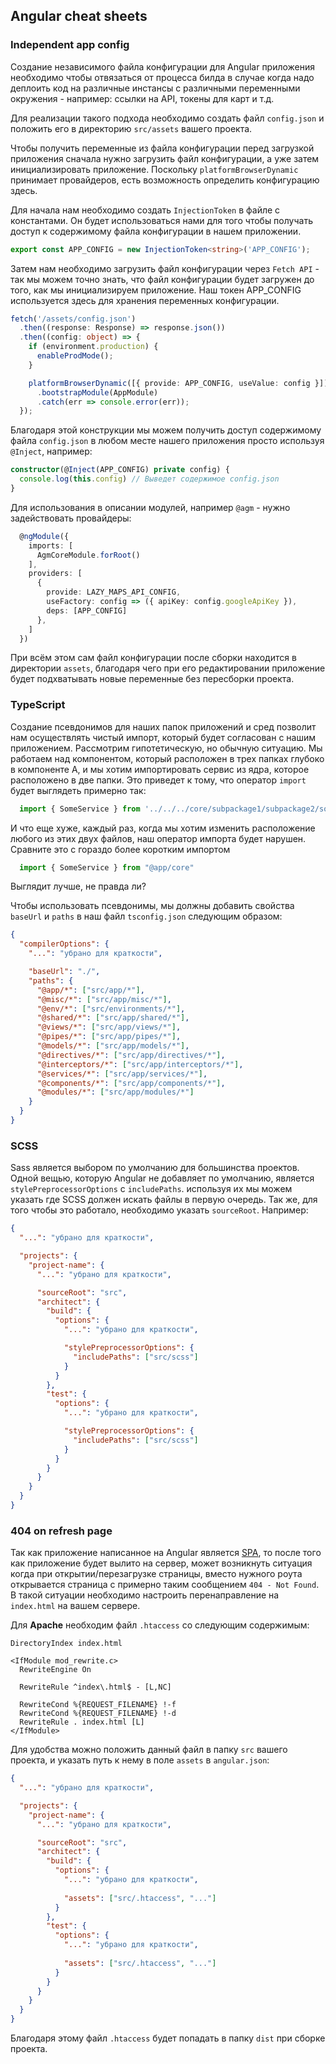 ## Angular cheat sheets

### Independent app config

Создание независимого файла конфигурации для Angular приложения необходимо чтобы отвязаться от 
процесса билда в случае когда надо деплоить код на различные инстансы с различными переменными 
окружения - например: ссылки на API, токены для карт и т.д.

Для реализации такого подхода необходимо создать файл `config.json` и положить его в директорию 
`src/assets` вашего проекта.

Чтобы получить переменные из файла конфигурации перед загрузкой приложения 
сначала нужно загрузить файл конфигурации, а уже затем инициализировать приложение.
Поскольку `platformBrowserDynamic` принимает провайдеров, есть
возможность определить конфигурацию здесь.

Для начала нам необходимо создать `InjectionToken` в файле с константами. Он будет использоваться 
нами для того чтобы получать доступ к содержимому файла конфигурации в нашем приложении. 

```typescript
export const APP_CONFIG = new InjectionToken<string>('APP_CONFIG');
```

Затем нам необходимо загрузить файл конфигурации через `Fetch API` - так мы можем точно знать, 
что файл конфигурации будет загружен до того, как мы инициализируем приложение. Наш токен 
APP_CONFIG используется здесь для хранения переменных конфигурации.

```typescript
fetch('/assets/config.json')
  .then((response: Response) => response.json())
  .then((config: object) => {
    if (environment.production) {
      enableProdMode();
    }

    platformBrowserDynamic([{ provide: APP_CONFIG, useValue: config }])
      .bootstrapModule(AppModule)
      .catch(err => console.error(err));
  });
```

Благодаря этой конструкции мы можем получить доступ содержимому файла `config.json` в любом месте 
нашего приложения просто используя `@Inject`, например:

```typescript
constructor(@Inject(APP_CONFIG) private config) {
  console.log(this.config) // Выведет содержимое config.json
}
```

Для использования в описании модулей, например `@agm` - нужно задействовать провайдеры:

```typescript
  @ngModule({
    imports: [
      AgmCoreModule.forRoot()
    ],
    providers: [
      {
        provide: LAZY_MAPS_API_CONFIG,
        useFactory: config => ({ apiKey: config.googleApiKey }),
        deps: [APP_CONFIG]
      },
    ]
  })
```

При всём этом сам файл конфигурации после сборки находится в директории `assets`, благодаря чего при 
его редактировании приложение будет подхватывать новые переменные без пересборки проекта.

### TypeScript

Создание псевдонимов для наших папок приложений и сред позволит нам осуществлять чистый импорт,
который будет согласован с нашим приложением. Рассмотрим гипотетическую, но обычную ситуацию.
Мы работаем над компонентом, который расположен в трех папках глубоко в компоненте A, и мы хотим 
импортировать сервис из ядра, которое расположено в две папки. Это приведет к тому, что оператор
`import` будет выглядеть примерно так: 

```typescript
  import { SomeService } from '../../../core/subpackage1/subpackage2/some.service';
```

И что еще хуже, каждый раз, когда мы хотим изменить расположение любого из этих двух файлов, 
наш оператор импорта будет нарушен. Сравните это с гораздо более коротким импортом

```typescript
  import { SomeService } from "@app/core"
```

Выглядит лучше, не правда ли?

Чтобы использовать псевдонимы, мы должны добавить свойства `baseUrl` и `paths` в наш файл
`tsconfig.json` следующим образом:

```json
{
  "compilerOptions": {
    "...": "убрано для краткости",

    "baseUrl": "./",
    "paths": {
      "@app/*": ["src/app/*"],
      "@misc/*": ["src/app/misc/*"],
      "@env/*": ["src/environments/*"],
      "@shared/*": ["src/app/shared/*"],
      "@views/*": ["src/app/views/*"],
      "@pipes/*": ["src/app/pipes/*"],
      "@models/*": ["src/app/models/*"],
      "@directives/*": ["src/app/directives/*"],
      "@interceptors/*": ["src/app/interceptors/*"],
      "@services/*": ["src/app/services/*"],
      "@components/*": ["src/app/components/*"],
      "@modules/*": ["src/app/modules/*"]
    }
  }
}
```

### SCSS

Sass является выбором по умолчанию для большинства проектов.
Одной вещью, которую Angular не добавляет по умолчанию, является `stylePreprocessorOptions` с
`includePaths`. используя их мы можем указать где SCSS должен искать файлы в первую очередь.
Так же, для того чтобы это работало, необходимо указать `sourceRoot`.
Например:
```json
{
  "...": "убрано для краткости",

  "projects": {
    "project-name": {
      "...": "убрано для краткости",

      "sourceRoot": "src",
      "architect": {
        "build": {
          "options": {
            "...": "убрано для краткости",

            "stylePreprocessorOptions": {
              "includePaths": ["src/scss"]
            }
          }
        },
        "test": {
          "options": {
            "...": "убрано для краткости",

            "stylePreprocessorOptions": {
              "includePaths": ["src/scss"]
            }
          }
        }
      }
    }
  }
}
```

###  404 on refresh page

Так как приложение написанное на Angular является [SPA](https://en.wikipedia.org/wiki/Single-page_application), то после того как приложение будет вылито на сервер, может возникнуть ситуация когда 
при открытии/перезагрузке страницы, вместо нужного роута открывается страница с примерно таким сообщением `404 - Not Found`. В такой ситуации
необходимо настроить перенаправление на `index.html` на вашем сервере.

Для **Apache** необходим файл `.htaccess` со следующим содержимым:

```apacheconfig
DirectoryIndex index.html

<IfModule mod_rewrite.c>
  RewriteEngine On

  RewriteRule ^index\.html$ - [L,NC]

  RewriteCond %{REQUEST_FILENAME} !-f
  RewriteCond %{REQUEST_FILENAME} !-d
  RewriteRule . index.html [L]
</IfModule>
```

Для удобства можно положить данный файл в папку `src` вашего проекта, и указать путь к нему в поле `assets` в `angular.json`:

```json
{
  "...": "убрано для краткости",

  "projects": {
    "project-name": {
      "...": "убрано для краткости",

      "sourceRoot": "src",
      "architect": {
        "build": {
          "options": {
            "...": "убрано для краткости",
            
            "assets": ["src/.htaccess", "..."]
          }
        },
        "test": {
          "options": {
            "...": "убрано для краткости",
                                                     
            "assets": ["src/.htaccess", "..."]
          }
        }
      }
    }
  }
}
```

Благодаря этому файл `.htaccess` будет попадать в папку `dist` при сборке проекта.

